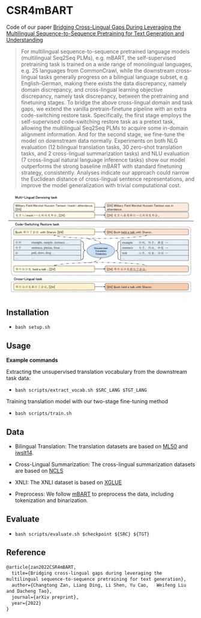 
# CSR4mBART

Code of our paper [Bridging Cross-Lingual Gaps During Leveraging the Multilingual Sequence-to-Sequence Pretraining for Text Generation and Understanding](https://arxiv.org/abs/2204.07834)


> For multilingual sequence-to-sequence pretrained language models (multilingual Seq2Seq PLMs), e.g. mBART, the self-supervised pretraining task is trained on a wide range of monolingual languages, e.g. 25 languages from CommonCrawl, while the downstream cross-lingual tasks generally progress on a bilingual language subset, e.g. English-German, making there exists the data discrepancy, namely domain discrepancy, and cross-lingual learning objective discrepancy, namely task discrepancy, between the pretraining and finetuning stages. To bridge the above cross-lingual domain and task gaps, we extend the vanilla pretrain-finetune pipeline with an extra code-switching restore task. Specifically, the first stage employs the self-supervised code-switching restore task as a pretext task, allowing the multilingual Seq2Seq PLMs to acquire some in-domain alignment information. And for the second stage, we fine-tune the model on downstream data normally. Experiments on both NLG evaluation (12 bilingual translation tasks, 30 zero-shot translation tasks, and 2 cross-lingual summarization tasks) and NLU evaluation (7 cross-lingual natural language inference tasks) show our model outperforms the strong baseline mBART with standard finetuning strategy, consistently. Analyses indicate our approach could narrow the Euclidean distance of cross-lingual sentence representations, and improve the model generalization with trivial computational cost.

![Alt text](image.png)

## Installation
- `bash setup.sh`

## Usage
**Example commands**

Extracting the unsupervised translation vocabulary from the downstream task data: 
- `bash scripts/extract_vocab.sh $SRC_LANG $TGT_LANG`

Training translation model with our two-stage fine-tuning method
- `bash scripts/train.sh`

## Data
- Bilingual Translation: 
The translation datasets are based on [ML50](https://github.com/facebookresearch/fairseq/tree/main/examples/multilingual/data_scripts) and [iwslt14](https://github.com/facebookresearch/fairseq/blob/main/examples/translation/prepare-iwslt14.sh).

- Cross-Lingual Summarization: 
The cross-lingual summarization datasets are based on [NCLS](https://github.com/ZNLP/NCLS-Corpora)

- XNLI: 
The XNLI dataset is based on [XGLUE](https://github.com/microsoft/XGLUE)

- Preprocess: 
We follow [mBART](https://github.com/pytorch/fairseq/blob/master/examples/mbart/README.md) to preprocess the data, including tokenization and binarization. 

## Evaluate

- `bash scripts/evaluate.sh $checkpoint ${SRC} ${TGT}`

## Reference
```
@article{zan2022CSR4mBART,
  title={Bridging cross-lingual gaps during leveraging the multilingual sequence-to-sequence pretraining for text generation},
  author={Changtong Zan, Liang Ding, Li Shen, Yu Cao,   Weifeng Liu and Dacheng Tao},
  journal={arXiv preprint},
  year={2022}
}
```

